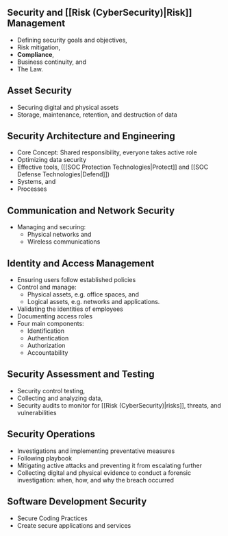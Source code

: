 
## Security and [[Risk (CyberSecurity)|Risk]] Management

- Defining security goals and objectives,
- Risk mitigation, 
- **Compliance**, 
- Business continuity, and 
- The Law.

## Asset Security

- Securing digital and physical assets
- Storage, maintenance, retention, and destruction of data

## Security Architecture and Engineering

- Core Concept: Shared responsibility, everyone takes active role
- Optimizing data security 
- Effective tools, ([[SOC Protection Technologies|Protect]] and [[SOC Defense Technologies|Defend]])
- Systems, and 
- Processes

## Communication and Network Security

- Managing and securing:
	- Physical networks and 
	- Wireless communications

## Identity and Access Management

- Ensuring users follow established policies 
- Control and manage: 
	- Physical assets, e.g. office spaces, and 
	- Logical assets, e.g. networks and applications. 
- Validating the identities of employees
- Documenting access roles 
- Four main components:
	- Identification
	- Authentication
	- Authorization
	- Accountability

## Security Assessment and Testing

- Security control testing, 
- Collecting and analyzing data,
- Security audits to monitor for [[Risk (CyberSecurity)|risks]], threats, and vulnerabilities

## Security Operations

- Investigations and implementing preventative measures
- Following playbook
- Mitigating active attacks and preventing it from escalating further
- Collecting digital and physical evidence to conduct a forensic investigation:
	when, how, and why the breach occurred

## Software Development Security

- Secure Coding Practices
- Create secure applications and services